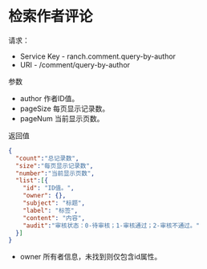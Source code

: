 # 检索作者评论

请求：
- Service Key - ranch.comment.query-by-author
- URI - /comment/query-by-author

参数
- author 作者ID值。
- pageSize 每页显示记录数。
- pageNum 当前显示页数。

返回值
```json
{
  "count":"总记录数",
  "size":"每页显示记录数",
  "number":"当前显示页数",
  "list":[{
    "id": "ID值。",
    "owner": {},
    "subject": "标题",
    "label": "标签",
    "content": "内容",
    "audit":"审核状态：0-待审核；1-审核通过；2-审核不通过。"
  }]
}
```
- owner 所有者信息，未找到则仅包含id属性。
